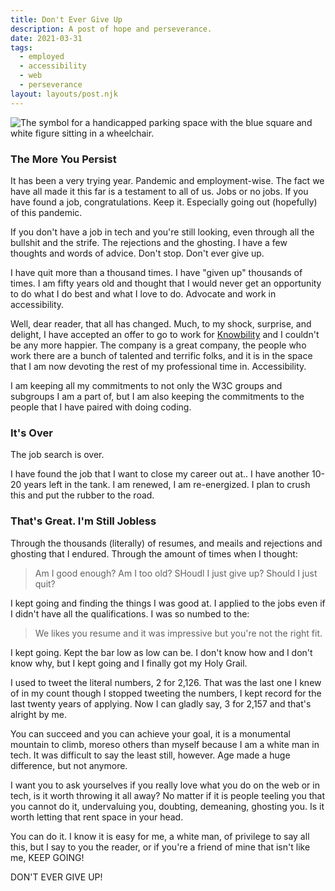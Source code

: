 ```yaml
---
title: Don't Ever Give Up
description: A post of hope and perseverance.
date: 2021-03-31
tags:
  - employed
  - accessibility
  - web
  - perseverance
layout: layouts/post.njk
---
```


![The symbol for a handicapped parking space with the blue square and white figure sitting in a wheelchair.](https://res.cloudinary.com/colabottles/image/upload/v1617229521/images/employed.jpg "Photo by AbsolutVision on Unsplash")

### The More You Persist

It has been a very trying year. Pandemic and employment-wise. The fact we have all made it this far is a testament to all of us. Jobs or no jobs. If you have found a job, congratulations. Keep it. Especially going out (hopefully) of this pandemic.

If you don't have a job in tech and you're still looking, even through all the bullshit and the strife. The rejections and the ghosting. I have a few thoughts and words of advice. Don't stop. Don't ever give up.

I have quit more than a thousand times. I have "given up" thousands of times. I am fifty years old and thought that I would never get an opportunity to do what I do best and what I love to do. Advocate and work in accessibility.

Well, dear reader, that all has changed. Much, to my shock, surprise, and delight, I have accepted an offer to go to work for [Knowbility](https://knowbility.org) and I couldn't be any more happier. The company is a great company, the people who work there are a bunch of talented and terrific folks, and it is in the space that I am now devoting the rest of my professional time in. Accessibility.

I am keeping all my commitments to not only the W3C groups and subgroups I am a part of, but I am also keeping the commitments to the people that I have paired with doing coding.

### It's Over

The job search is over.

I have found the job that I want to close my career out at.. I have another 10-20 years left in the tank. I am renewed, I am re-energized. I plan to crush this and put the rubber to the road.

### That's Great. I'm Still Jobless

Through the thousands (literally) of resumes, and meails and rejections and ghosting that I endured. Through the amount of times when I thought:

> Am I good enough? Am I too old? SHoudl I just give up? Should I just quit?

I kept going and finding the things I was good at. I applied to the jobs even if I didn't have all the qualifications. I was so numbed to the:

> We likes you resume and it was impressive but you're not the right fit.

I kept going. Kept the bar low as low can be. I don't know how and I don't know why, but I kept going and I finally got my Holy Grail.

I used to tweet the literal numbers, 2 for 2,126. That was the last one I knew of in my count though I stopped tweeting the numbers, I kept record for the last twenty years of applying. Now I can gladly say, 3 for 2,157 and that's alright by me.

You can succeed and you can achieve your goal, it is a monumental mountain to climb, moreso others than myself because I am a white man in tech. It was difficult to say the least still, however. Age made a huge difference, but not anymore.

I want you to ask yourselves if you really love what you do on the web or in tech, is it worth throwing it all away? No matter if it is people teeling you that you cannot do it, undervaluing you, doubting, demeaning, ghosting you. Is it worth letting that rent space in your head.

You can do it. I know it is easy for me, a white man, of privilege to say all this, but I say to you the reader, or if you're a friend of mine that isn't like me, KEEP GOING!

DON'T EVER GIVE UP!
